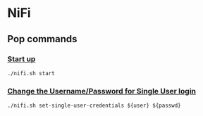 # NiFi
## Pop commands

### [Start up]([https://nifi.apache.org/docs/nifi-docs/html/administration-guide.html#how-to-install-and-start-nifi](https://nifi.apache.org/docs.html))
`./nifi.sh start`

### [Change the Username/Password for Single User login](https://nifi.apache.org/docs/nifi-docs/html/administration-guide.html#single_user_identity_provider)
`./nifi.sh set-single-user-credentials ${user} ${passwd}`
